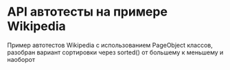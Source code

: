 # API автотесты на примере Wikipedia
Пример автотестов Wikipedia с использованием PageObject классов, разобран вариант сортировки через sorted() 
от большему к меньшему и наоборот